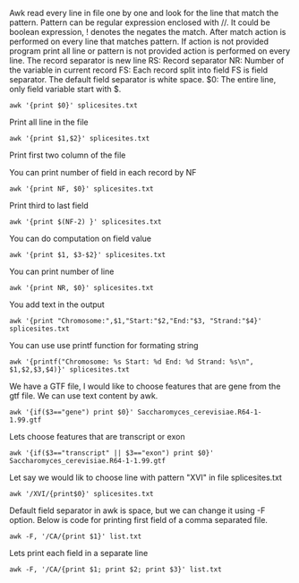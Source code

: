 Awk read every line in file one by one and look for the line that match the pattern. Pattern can be regular expression enclosed with //. It could be boolean expression, ! denotes the negates the match. 
After match action is performed on every line that matches pattern. If action is not provided program print all line or pattern is not provided action is performed on every line. 
The record separator is new line
RS: Record separator
NR: Number of the variable in current record
FS: Each record split into field FS is field separator. The default field separator is white space.
$0: The entire line, only field variable start with $.

```
awk '{print $0}' splicesites.txt
```
Print all line in the file

```
awk '{print $1,$2}' splicesites.txt
```
Print first two column of the file

You can print number of field in each record by NF
```
awk '{print NF, $0}' splicesites.txt
```
Print third to last field
```
awk '{print $(NF-2) }' splicesites.txt
```
You can do computation on field value
```
awk '{print $1, $3-$2}' splicesites.txt
```

You can print number of line
```
awk '{print NR, $0}' splicesites.txt
```

You add text in the output
```
awk '{print "Chromosome:",$1,"Start:"$2,"End:"$3, "Strand:"$4}' splicesites.txt
```

You can use use printf function for formating string
```
awk '{printf("Chromosome: %s Start: %d End: %d Strand: %s\n", $1,$2,$3,$4)}' splicesites.txt
```
We have a GTF file, I would like to choose features that are gene from the gtf file. We can use text content by awk.

```
awk '{if($3=="gene") print $0}' Saccharomyces_cerevisiae.R64-1-1.99.gtf
```
Lets choose features that are transcript or exon
```
awk '{if($3=="transcript" || $3=="exon") print $0}' Saccharomyces_cerevisiae.R64-1-1.99.gtf
```

Let say we would lik to choose line with pattern "XVI" in file splicesites.txt

```
awk '/XVI/{print$0}' splicesites.txt
```
Default field separator in awk is space, but we can change it using -F option. Below is code for printing first field of a comma separated file.

```
awk -F, '/CA/{print $1}' list.txt
```
Lets print each field in a separate line
```
awk -F, '/CA/{print $1; print $2; print $3}' list.txt
```



